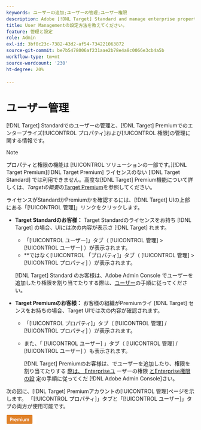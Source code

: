 ```yaml
---
keywords: ユーザーの追加;ユーザーの管理;ユーザー権限
description: Adobe [!DNL Target] Standard and manage enterprise properties and permissions in Adobe [!DNL Target] Premiumでユーザーを管理する方法を説明します。
title: User Managementの設定方法を教えてください。
feature: 管理と設定
role: Admin
exl-id: 3bf0c23c-7382-43d2-af54-734221063872
source-git-commit: be7b5478006af231aae2b78e4a8c0066e3cb4a5b
workflow-type: tm+mt
source-wordcount: '230'
ht-degree: 20%

---
```


# ユーザー管理

[!DNL Target] Standardでのユーザーの管理と、[!DNL Target] Premiumでのエンタープライズ[!UICONTROL プロパティ]および[!UICONTROL 権限]の管理に関する情報です。

>[!NOTE]
>
>プロパティと権限の機能は [!UICONTROL  ソリューションの一部です。][!DNL Target Premium][!DNL Target Premium] ライセンスのない [!DNL Target Standard] では利用できません。高度な[!DNL Target] Premium機能について詳しくは、*Targetの概要*&#x200B;の[Target Premium](/help/c-intro/intro.md#premium)を参照してください。

ライセンスがStandardかPremiumかを確認するには、[!DNL Target] UIの上部にある「[!UICONTROL 管理]」リンクをクリックします。

* **Target Standardのお客様：** Target Standardのライセンスをお持ち [!DNL Target] の場合、UIには次の内容が表示さ [!DNL Target] れます。

   * 「[!UICONTROL ユーザー]」タブ（ [!UICONTROL 管理] > [!UICONTROL ユーザー] ）が表示されます。
   * **&#x200B;ではなく[!UICONTROL 「プロパティ]」タブ（ [!UICONTROL 管理] > [!UICONTROL プロパティ] ）が表示されます。

   [!DNL Target] Standard のお客様は、Adobe Admin Console でユーザーを追加したり権限を割り当てたりする際は、[ユーザー](/help/administrating-target/c-user-management/c-user-management/user-management.md)の手順に従ってください。

* **Target Premiumのお客様：** お客様の組織がPremiumライ [!DNL Target] センスをお持ちの場合、Target UIでは次の内容が確認されます。

   * 「[!UICONTROL プロパティ]」タブ（ [!UICONTROL 管理] / [!UICONTROL プロパティ] ）が表示されます。
   * また、「 [!UICONTROL ユーザー] 」タブ（ [!UICONTROL 管理] / [!UICONTROL ユーザー] ）も表示されます。

      [!DNL Target] Premiumのお客様は、でユーザーを追加したり、権限を割り当てたりする [際は、 Enterpriseユ](/help/administrating-target/c-user-management/property-channel/property-channel.md#concept_E396B16FA2024ADBA27BC056138F9838) ーザーの権限 [とEnterprise権限の設](/help/administrating-target/c-user-management/property-channel/properties-overview.md#concept_22F2855DBF0D4754B9460F5D68749C71) 定の手順に従ってくだ [!DNL Adobe Admin Console]さい。

次の図に、[!DNL Target] Premiumアカウントの[!UICONTROL 管理]ページを示します。 「[!UICONTROL プロパティ]」タブと「[!UICONTROL ユーザー]」タブの両方が使用可能です。

![「管理」タブ](/help/administrating-target/assets/premium.png)
